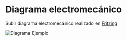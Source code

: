 # Diagrama electromecánico

Subir diagrama electromecánico realizado en [Fritzing](http://fritzing.org/home/)


![Diagrama Ejemplo](/multimedia/diiseno_electromecanica.png)
